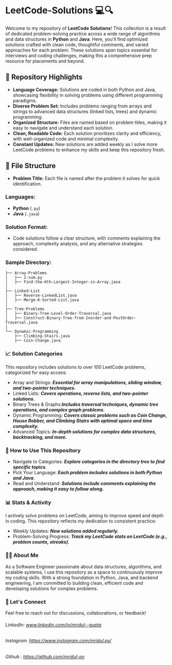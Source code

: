 # LeetCode-Solutions 💻🔍
Welcome to my repository of **LeetCode Solutions**! This collection is a result of dedicated problem-solving practice across a wide range of algorithms and data structures in **Python** and **Java**. Here, you'll find optimized solutions crafted with clean code, thoughtful comments, and varied approaches for each problem. These solutions span topics essential for interviews and coding challenges, making this a comprehensive prep resource for placements and beyond.

## 🌟 Repository Highlights

- **Language Coverage:** Solutions are coded in both Python and Java, showcasing flexibility in solving problems using different programming paradigms.
- **Diverse Problem Set:** Includes problems ranging from arrays and strings to advanced data structures (linked lists, trees) and dynamic programming.
- **Organized Structure:** Files are named based on problem titles, making it easy to navigate and understand each solution.
- **Clean, Readable Code:** Each solution prioritizes clarity and efficiency, with well-organized code and minimal complexity.
- **Constant Updates:** New solutions are added weekly as I solve more LeetCode problems to enhance my skills and keep this repository fresh.

## 📁 File Structure

- **Problem Title:** Each file is named after the problem it solves for quick identification.
  
### Languages:
- **Python** (`.py`)
- **Java** (`.java`)

### Solution Format:
- Code solutions follow a clear structure, with comments explaining the approach, complexity analysis, and any alternative strategies considered.

### Sample Directory:
```plaintext
├── Array-Problems
│   ├── 2-sum.py
│   ├── Find-the-Kth-Largest-Integer-in-Array.java
│
├── Linked-List
│   ├── Reverse-LinkedList.java
│   ├── Merge-K-Sorted-List.java
│
├── Tree-Problems
│   ├── Binary-Tree-Level-Order-Traversal.java
│   ├── Construct-Binary-Tree-from-Inorder-and-PostOrder-Traversal.java
│
└── Dynamic-Programming
    ├── Climbing-Stairs.java
    ├── Coin-Change.java
```
### 📈 Solution Categories
This repository includes solutions to over 100 LeetCode problems, categorized for easy access:

- Array and Strings: ***Essential for array manipulations, sliding window, and two-pointer techniques.***
- Linked Lists: ***Covers operations, reverse lists, and two-pointer solutions.***
- Binary Trees & Graphs:***Includes traversal techniques, dynamic tree operations, and complex graph problems.***
- Dynamic Programming: ***Covers classic problems such as Coin Change, House Robber, and Climbing Stairs with optimal space and time complexity.***
- Advanced Topics: ***In-depth solutions for complex data structures, backtracking, and more.***
### 🚀 How to Use This Repository
- Navigate to Categories: ***Explore categories in the directory tree to find specific topics.***
- Pick Your Language: ***Each problem includes solutions in both Python and Java.***
- Read and Understand: ***Solutions include comments explaining the approach, making it easy to follow along.***

### 📊 Stats & Activity
I actively solve problems on LeetCode, aiming to improve speed and depth in coding. This repository reflects my dedication to consistent practice:

- Weekly Updates: ***New solutions added regularly.***
- Problem-Solving Progress: ***Track my LeetCode stats on LeetCode (e.g., problem counts, streaks).***
### 👨‍💻 About Me
As a Software Engineer passionate about data structures, algorithms, and scalable systems, I use this repository as a space to continuously improve my coding skills. With a strong foundation in Python, Java, and backend engineering, I am committed to building clean, efficient code and developing solutions for complex problems.

### 🤝 Let's Connect
Feel free to reach out for discussions, collaborations, or feedback!

###### LinkedIn: www.linkedin.com/in/mridul--gupta
###### Instagram :https://www.instagram.com/mridul.py/
###### Github : https://github.com/mridul-py
